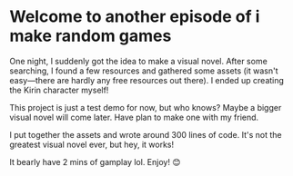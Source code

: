 # Welcome to another episode of i make random games

One night, I suddenly got the idea to make a visual novel. After some searching, I found a few resources and gathered some assets (it wasn't easy—there are hardly any free resources out there). I ended up creating the Kirin character myself!

This project is just a test demo for now, but who knows? Maybe a bigger visual novel will come later. Have plan to make one with my friend.

I put together the assets and wrote around 300 lines of code. It's not the greatest visual novel ever, but hey, it works! 

It bearly have 2 mins of gamplay lol. Enjoy! 😊
